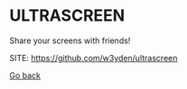 # ULTRASCREEN
 
 Share your screens with friends!
 
 SITE: https://github.com/w3yden/ultrascreen

 [Go back](https://portable-linux-apps.github.io/apps.html)
